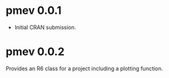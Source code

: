 # pmev 0.0.1

* Initial CRAN submission.

# pmev 0.0.2

Provides an R6 class for a project including a plotting function.
